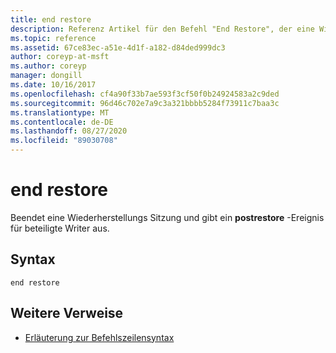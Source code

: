 ```yaml
---
title: end restore
description: Referenz Artikel für den Befehl "End Restore", der eine Wiederherstellungs Sitzung beendet und ein **postrestore** -Ereignis für beteiligte Writer ausgibt.
ms.topic: reference
ms.assetid: 67ce83ec-a51e-4d1f-a182-d84ded999dc3
author: coreyp-at-msft
ms.author: coreyp
manager: dongill
ms.date: 10/16/2017
ms.openlocfilehash: cf4a90f33b7ae593f3cf50f0b24924583a2c9ded
ms.sourcegitcommit: 96d46c702e7a9c3a321bbbb5284f73911c7baa3c
ms.translationtype: MT
ms.contentlocale: de-DE
ms.lasthandoff: 08/27/2020
ms.locfileid: "89030708"
---
```

# <a name="end-restore"></a>end restore

Beendet eine Wiederherstellungs Sitzung und gibt ein **postrestore** -Ereignis für beteiligte Writer aus.

## <a name="syntax"></a>Syntax

```
end restore
```

## <a name="additional-references"></a>Weitere Verweise

- [Erläuterung zur Befehlszeilensyntax](command-line-syntax-key.md)